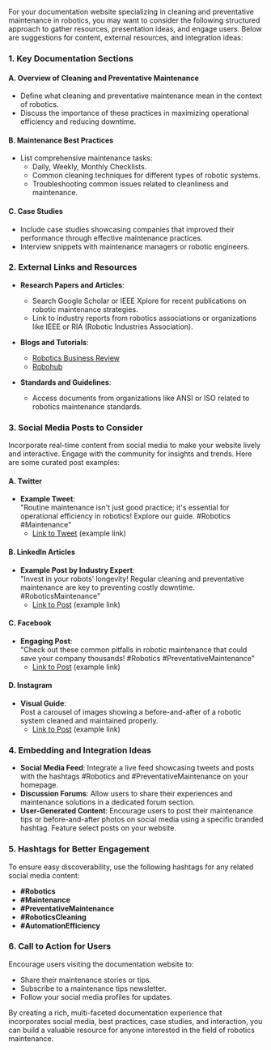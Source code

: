 For your documentation website specializing in cleaning and preventative maintenance in robotics, you may want to consider the following structured approach to gather resources, presentation ideas, and engage users. Below are suggestions for content, external resources, and integration ideas:

### 1. **Key Documentation Sections**

#### A. Overview of Cleaning and Preventative Maintenance
- Define what cleaning and preventative maintenance mean in the context of robotics.
- Discuss the importance of these practices in maximizing operational efficiency and reducing downtime.

#### B. Maintenance Best Practices
- List comprehensive maintenance tasks:
  - Daily, Weekly, Monthly Checklists.
  - Common cleaning techniques for different types of robotic systems.
  - Troubleshooting common issues related to cleanliness and maintenance.

#### C. Case Studies
- Include case studies showcasing companies that improved their performance through effective maintenance practices.
- Interview snippets with maintenance managers or robotic engineers.

### 2. **External Links and Resources**
- **Research Papers and Articles**: 
  - Search Google Scholar or IEEE Xplore for recent publications on robotic maintenance strategies.
  - Link to industry reports from robotics associations or organizations like IEEE or RIA (Robotic Industries Association).

- **Blogs and Tutorials**:
  - [Robotics Business Review](https://www.roboticsbusinessreview.com/)
  - [Robohub](https://robohub.org/)
  
- **Standards and Guidelines**:
  - Access documents from organizations like ANSI or ISO related to robotics maintenance standards.

### 3. **Social Media Posts to Consider**
Incorporate real-time content from social media to make your website lively and interactive. Engage with the community for insights and trends. Here are some curated post examples:

#### A. Twitter
- **Example Tweet**:  
  "Routine maintenance isn't just good practice; it's essential for operational efficiency in robotics! Explore our guide. #Robotics #Maintenance"  
  - [Link to Tweet](https://twitter.com/some_example/tweet_id) (example link)

#### B. LinkedIn Articles
- **Example Post by Industry Expert**:  
  "Invest in your robots’ longevity! Regular cleaning and preventative maintenance are key to preventing costly downtime. #RoboticsMaintenance"  
  - [Link to Post](https://www.linkedin.com/in/industry_expert/featured_article) (example link)

#### C. Facebook
- **Engaging Post**:  
  "Check out these common pitfalls in robotic maintenance that could save your company thousands! #Robotics #PreventativeMaintenance"  
  - [Link to Post](https://www.facebook.com/company/posts/123456789) (example link)

#### D. Instagram
- **Visual Guide**:  
  Post a carousel of images showing a before-and-after of a robotic system cleaned and maintained properly.  
  - [Link to Post](https://www.instagram.com/p/example_link/) (example link)

### 4. **Embedding and Integration Ideas**
- **Social Media Feed**: Integrate a live feed showcasing tweets and posts with the hashtags #Robotics and #PreventativeMaintenance on your homepage.
- **Discussion Forums**: Allow users to share their experiences and maintenance solutions in a dedicated forum section.
- **User-Generated Content**: Encourage users to post their maintenance tips or before-and-after photos on social media using a specific branded hashtag. Feature select posts on your website.

### 5. **Hashtags for Better Engagement**
To ensure easy discoverability, use the following hashtags for any related social media content:
- **#Robotics**
- **#Maintenance**
- **#PreventativeMaintenance**
- **#RoboticsCleaning**
- **#AutomationEfficiency**

### 6. **Call to Action for Users**
Encourage users visiting the documentation website to:
- Share their maintenance stories or tips.
- Subscribe to a maintenance tips newsletter.
- Follow your social media profiles for updates.

By creating a rich, multi-faceted documentation experience that incorporates social media, best practices, case studies, and interaction, you can build a valuable resource for anyone interested in the field of robotics maintenance.
